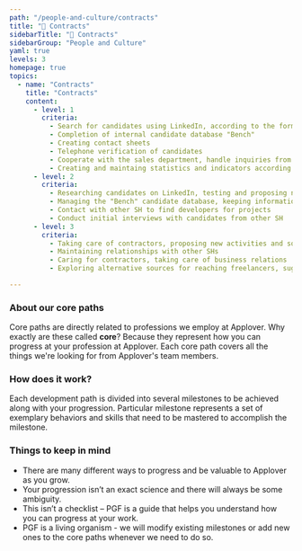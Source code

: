 ```yaml
---
path: "/people-and-culture/contracts"
title: "📝 Contracts"
sidebarTitle: "📝 Contracts"
sidebarGroup: "People and Culture"
yaml: true
levels: 3
homepage: true
topics:
  - name: "Contracts"
    title: "Contracts"
    content:
      - level: 1
        criteria:
          - Search for candidates using LinkedIn, according to the formula
          - Completion of internal candidate database "Bench"
          - Creating contact sheets
          - Telephone verification of candidates
          - Cooperate with the sales department, handle inquiries from their side
          - Creating and maintaing statistics and indicators according to the formula
      - level: 2
        criteria:
          - Researching candidates on LinkedIn, testing and proposing new solutions for reaching candidates
          - Managing the "Bench" candidate database, keeping information up to date, suggesting improvements.
          - Contact with other SH to find developers for projects
          - Conduct initial interviews with candidates from other SH
      - level: 3
        criteria:
          - Taking care of contractors, proposing new activities and solutions
          - Maintaining relationships with other SHs
          - Caring for contractors, taking care of business relations
          - Exploring alternative sources for reaching freelancers, suggestions for new action

---
```

### About our core paths
Core paths are directly related to professions we employ at Applover. Why exactly are these called **core**? Because they represent how you can progress at your profession at Applover. Each core path covers all the things we're looking for from Applover's team members.

### How does it work?
Each development path is divided into several milestones to be achieved along with your progression. Particular milestone represents a set of exemplary behaviors and skills that need to be mastered to accomplish the milestone.

### Things to keep in mind
- There are many different ways to progress and be valuable to Applover as you grow.
- Your progression isn’t an exact science and there will always be some ambiguity.
- This isn’t a checklist – PGF is a guide that helps you understand how you can progress at your work.
- PGF is a living organism - we will modify existing milestones or add new ones to the core paths whenever we need to do so.
